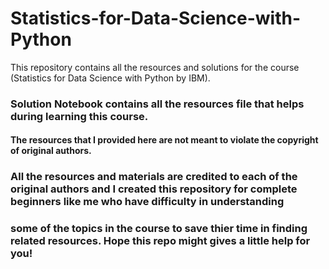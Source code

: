 # Statistics-for-Data-Science-with-Python
This repository contains all the resources and solutions for the course (Statistics for Data Science with Python by IBM).

### Solution Notebook contains all the resources file that helps during learning this course.
#### The resources that I provided here are not meant to violate the copyright of original authors.
### All the resources and materials are credited to each of the original authors and I created this repository for complete beginners like me who have difficulty in understanding 
### some of the topics in the course to save thier time in finding related resources. Hope this repo might gives a little help for you!
